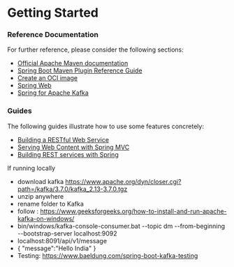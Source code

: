 # Getting Started

### Reference Documentation
For further reference, please consider the following sections:

* [Official Apache Maven documentation](https://maven.apache.org/guides/index.html)
* [Spring Boot Maven Plugin Reference Guide](https://docs.spring.io/spring-boot/docs/3.2.3/maven-plugin/reference/html/)
* [Create an OCI image](https://docs.spring.io/spring-boot/docs/3.2.3/maven-plugin/reference/html/#build-image)
* [Spring Web](https://docs.spring.io/spring-boot/docs/3.2.3/reference/htmlsingle/index.html#web)
* [Spring for Apache Kafka](https://docs.spring.io/spring-boot/docs/3.2.3/reference/htmlsingle/index.html#messaging.kafka)

### Guides
The following guides illustrate how to use some features concretely:

* [Building a RESTful Web Service](https://spring.io/guides/gs/rest-service/)
* [Serving Web Content with Spring MVC](https://spring.io/guides/gs/serving-web-content/)
* [Building REST services with Spring](https://spring.io/guides/tutorials/rest/)

If running locally
- download kafka https://www.apache.org/dyn/closer.cgi?path=/kafka/3.7.0/kafka_2.13-3.7.0.tgz
- unzip anywhere
- rename folder to Kafka
- follow : https://www.geeksforgeeks.org/how-to-install-and-run-apache-kafka-on-windows/
- bin/windows/kafka-console-consumer.bat --topic dm --from-beginning --bootstrap-server localhost:9092
- localhost:8091/api/v1/message
- {
  "message":"Hello India"
  }
- Testing: https://www.baeldung.com/spring-boot-kafka-testing